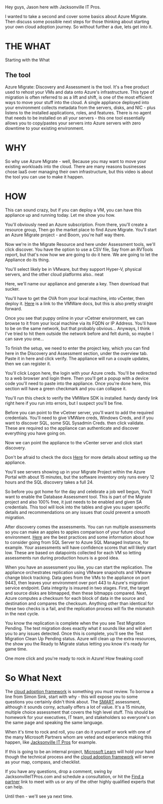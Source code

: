 Hey guys, Jason here with Jacksonville IT Pros.

I wanted to take a second and cover some basics about Azure Migrate. Then discuss some possible next steps for those thinking about starting your own cloud adoption journey. 
So without further a due, lets get into it. 

# THE WHAT
Starting with the What
 ## The tool 
  Azure Migrate: Discovery and Assessment is the tool. It's a free product used to rehost your VMs and data onto Azure's infrastructure. This type of migration is often referred to as a lift and shift, is one of the most efficient ways to move your stuff into the cloud. A single appliance deployed into your environment collects metadata from the servers, disks, and NIC - plus listens to the installed applications, roles, and features. There is no agent that needs to be installed on all your servers - this one tool essentially allows you to copy/pastes your servers into Azure servers with zero downtime to your existing environment. 

# WHY
 So why use Azure Migrate - well, Because you may want to move your existing workloads into the cloud. There are many reasons businesses chose IaaS over managing their own infrastructure, but this video is about the tool you can use to make it happen. 

  
# HOW
 This can sound crazy, but if you can deploy a VM, you can have this appliance up and running today. Let me show you how. 

 You'll obviously need an Azure subscription. 
 From there, you'll create a resource group, 
 Then go the market place to find Azure Migrate.
 You'll start an Azure Migrate project - and Boom, you're half way there. 

 Now we're in the Migrate Resource and here under Assessment tools, we'll click discover.
 You have the option to use a CSV file, Say from an RVTools report, but that's now how we are going to do it here. We are going to let the Appliance do its thing.

 You'll select likely be in VMware, but they support Hyper-V, physical servers, and the other cloud platforms also.. neat

 Here, we'll name our appliance and generate a key.
 Then download that sucker. 

You'll have to get the OVA from your local machine, into vCenter, then deploy it. [Here](https://docs.vmware.com/en/VMware-vSphere/7.0/com.vmware.vsphere.vm_admin.doc/GUID-17BEDA21-43F6-41F4-8FB2-E01D275FE9B4.html) is a link to the VMWare docs, but this is also pretty straight forward. 

Once you see that puppy online in your vCetner environment, we can browse to it from your local machine via its FQDN or IP Address. You'll have to be on the same network, but that probably obvious... Anyways, I think I've tried to hit them outside the network before and felt dumb, so maybe I can save you one...

To finish the setup, we need to enter the project key, which you can find here in the Discovery and Assessment section, under the overview tab. Paste it in here and click verify. The appliance will run a couple updates, then we can register it. 

You'll click Logon here, the login with your Azure creds. You'll be redirected to a web browser and login there. Then you'll get a popup with a device code you'll need to paste into the appliance. 
Once you're done here, this section will have a green checkmark and you can collapse it. 

You'll run this check to verify the VMWare SDK is installed. handy dandy link right here if you run into errors, but I suspect you'll be fine. 

Before you can point to the vCetner server, you'll want to add the required credentials. 
You'll need to give VMWare creds, Windows Creds, and if you want to discover SQL, some SQL Sysadmin Creds. then click validate.  These are required so the appliance can authenticate and discover everything you have going on.

Now we can point the appliance to the vCenter server and click start discovery. 

 Don't be afraid to check the docs [Here](https://learn.microsoft.com/en-us/azure/migrate/how-to-set-up-appliance-vmware) for more details about setting up the appliance.

 
 You'll see servers showing up in your Migrate Project within the Azure Portal with about 15 minutes, but the software inventory only runs every 12 hours and the SQL discovery takes a full 24. 
 
 So before you got home for the day and celebrate a job well begun, You'll want to enable the Database Assessment tool. This is part of the Migrate project and also 100% free, it just needs to be enabled and given SA credentials. This tool will look into the tables and give you super specific details and recommendations on any issues that could prevent a smooth migration. 

 After discovery comes the assessments. You can run multiple assessments so you can make an apples to apples comparison of your future cloud environment. [Here](https://learn.microsoft.com/en-us/azure/migrate/best-practices-assessment) are the best practices and some information about how to consider going from SQL Server to Azure SQL Managed Instance, for example. 
 Your assessments will have confidence scores that will likely start low. These are based on datapoints collected for each VM so letting assessments run during production hours is a good idea.

 When you have an assessment you like, you can start the replication. The appliance orchestrates replication using VMware snapshots and VMware change block tracking. Data goes from the VMs to the appliance on port 9443, then leaves your environment over port 443 to Azure's migration service endpoint. Data integrity is insured in two stages. First, the target and source disks are bitmapped, then these bitmapps compared. Next, Azure computes a checksum for each block of data in the source and destination and compares the checksum. Anything other than identical for these two checks is a fail, and the replication process will fix the mismatch in the next cycle. 

 You know the replication is complete when the you see Test Migration Pending. The test migration does exactly what it sounds like and will alert you to any issues detected. Once this is complete, you'll see the Test Migration Clean Up Pending status. Azure will clean up the extra resources, the show you the Ready to Migrate status letting you know it's ready for game time. 

 One more click and you're ready to rock in Azure! How freaking cool! 

# So What Next
 The [cloud adoption framework](https://learn.microsoft.com/en-us/azure/cloud-adoption-framework/overview) is something you must review. To borrow a line from Simon Sink, start with why - this will expose you to some questions you certainly didn't think about. The [SMART](https://learn.microsoft.com/en-us/assessments/Strategic-Migration-Assessment/) assessment, although it sounds corny, actually offers a lot of value. It's a 15 minute, multiple choice assessment that covers the high level stuff. This should be homework for your executives, IT team, and stakeholders so everyone's on the same page and speaking the same language.
 
 When it's time to rock and roll, you can do it yourself or work with one of the many Microsoft Partners whom are veted and experience making this happen, like [Jacksonville IT Pros](https://jacksonvilleitpros.com/) for example. 

 If this is going to be an internal project, [Microsoft Learn](https://learn.microsoft.com/en-us/training/paths/m365-azure-migrate-virtual-machine/?source=recommendations) will hold your hand though the technical process and the [cloud adoption framework](https://learn.microsoft.com/en-us/azure/cloud-adoption-framework/overview) will serve as your map, compass, and checklist. 

 If you have any questions, drop a comment, swing by JacksonvilleITPros.com and schedule a consultation, or hit the [Find a partner](https://azure.microsoft.com/en-us/partners) link to meet with us or any of the other highly qualified experts that can help. 

 Until then - we'll see ya next time. 

